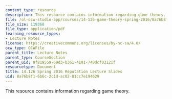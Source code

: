 ```yaml
---
content_type: resource
description: This resource contains information regarding game theory.
file: /ol-ocw-studio-app/courses/14-126-game-theory-spring-2016/8a76b8f16b6c2c1dac0281cc7e194629_MIT14_126S16_reputation.pdf
file_size: 119368
file_type: application/pdf
learning_resource_types:
- Lecture Notes
license: https://creativecommons.org/licenses/by-nc-sa/4.0/
ocw_type: OCWFile
parent_title: Lecture Notes
parent_type: CourseSection
parent_uid: 9f819559-69d3-b361-4101-740dcf03121f
resourcetype: Document
title: 14.126 Spring 2016 Reputation Lecture Slides
uid: 8a76b8f1-6b6c-2c1d-ac02-81cc7e194629
---
```

This resource contains information regarding game theory.